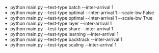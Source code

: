 * python main.py --test-type batch --inter-arrival 1
* python main.py --test-type optimal --inter-arrival 1 --scale-bw False
* python main.py --test-type optimal --inter-arrival 1 --scale-bw True
* python main.py --test-type layer --inter-arrival 1
* python main.py --test-type share --inter-arrival 1
* python main.py --test-type learning --inter-arrival 1
* python main.py --test-type backtrack --inter-arrival 1
* python main.py --test-type scaling --inter-arrival 1